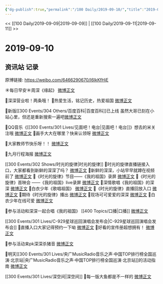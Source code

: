 ```yaml
---
{"dg-publish":true,"permalink":"/100 Daily/2019-09-10/","title":"2019-09-10","created":"2023-03-28T17:13:25.376+08:00","updated":"2023-03-28T17:18:14.900+08:00"}
---
```



<< [[100 Daily/2019-09-09\|2019-09-09]] | [[100 Daily/2019-09-11\|2019-09-11]] >>

# 2019-09-10

## 资讯站 记录

原博链接: https://weibo.com/6466290670/I6lkKfHjE

☀每日早安☀周深《缘起》
[微博正文](https://m.weibo.cn/6466290670/4414885695593813)

💠深深营业啦！两条哦！
💫热爱生活，铭记历史，热爱祖国
[微博正文](https://m.weibo.cn/6466290670/4415103598685654)

💫新版[[300 Events/304 Others/百度百科\|百度百科]]已上线
虽然大哥已刻在小站心里，但还是重新搜索一遍吧[微博正文](https://m.weibo.cn/6466290670/4415102927628879)

💠QQ音乐《[[300 Events/301 Lives/见面吧！电台\|见面吧！电台]]》想去的米关注哦
[微博正文](https://m.weibo.cn/6466290670/4414929517743997)
💠画手大大在哪里？快来认领呀
[微博正文](https://m.weibo.cn/6466290670/4415043695273374)

💠大家教师节快乐呀！！
[微博正文](https://m.weibo.cn/6466290670/4414945175565651)

💠九月行程海报
[微博正文](https://m.weibo.cn/6466290670/4415007792182297)

[[300 Events/302 Shows/时光的旋律\|时光的旋律]]
💠时光的旋律直播链接入口，大家都看到新鲜的深深了吗？
[微博正文](https://m.weibo.cn/6466290670/4415024002912410)
💠新鲜的深深，小站早早就蹲在视频前了
[微博正文](https://m.weibo.cn/6466290670/4415049545932993)
💠《时光的旋律》节目——《我的祖国》录屏
[微博正文](https://m.weibo.cn/6466290670/4415076679571667)
💠《时光的旋律》首映会 ——《我的祖国》live录屏
[微博正文](https://m.weibo.cn/6466290670/4415081317813953)
💠深情歌唱《我的祖国》的深深
[微博正文](https://m.weibo.cn/6466290670/4415084199662089)
💠白衣少年《歌唱祖国》
[微博正文](https://m.weibo.cn/6466290670/4415085801563781)
💠《时光的旋律》直播回放入口
[微博正文](https://m.weibo.cn/6466290670/4415089203645264)
💠期待《时光的旋律》播出
[微博正文](https://m.weibo.cn/6466290670/4415089472332735)
💠现场可可爱爱的深深
[微博正文](https://m.weibo.cn/6466290670/4415102314406009)
💠白衣少年在线可爱
[微博正文](https://m.weibo.cn/6466290670/4415118123433027)

💠参与活动和深深一起合唱《我的祖国》 [[400 Topics/口播\|口播]]
[微博正文](https://m.weibo.cn/6466290670/4415058387473608)

[[300 Events/301 Lives/C-929星球巡回演唱会发布会\|C-929星球巡回演唱会发布会]]
💠直播入口大家记得预约一下呦
[微博正文](https://m.weibo.cn/6466290670/4415048653336762)
💠好看的宣传册超想拥有！
[微博正文](https://m.weibo.cn/6466290670/4415117875412942)

💠参与活动来pk深深杀猪音
[微博正文](https://m.weibo.cn/6466290670/4415099299534270)

💠明天[[300 Events/301 Lives/央广MusicRadio音乐之声·中国TOP排行榜全国巡演·北京站\|央广MusicRadio音乐之声·中国TOP排行榜全国巡演·北京站]]的活动指南
[微博正文](https://m.weibo.cn/6466290670/4415100087380951)

[[300 Events/301 Lives/深空间\|深空间]]
💠每一版大鱼都是不一样的
[微博正文](https://m.weibo.cn/6466290670/4415117620402030)
